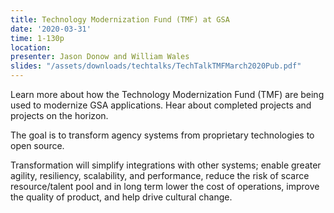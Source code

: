 ```yaml
---
title: Technology Modernization Fund (TMF) at GSA
date: '2020-03-31'
time: 1-130p
location:
presenter: Jason Donow and William Wales
slides: "/assets/downloads/techtalks/TechTalkTMFMarch2020Pub.pdf"
---
```


Learn more about how the Technology Modernization Fund (TMF) are being used to modernize GSA applications.  Hear about completed projects and projects on the horizon.

The goal is to transform agency systems from proprietary technologies to open source.

Transformation will simplify integrations with other systems; enable greater agility, resiliency, scalability, and performance, reduce the risk of scarce resource/talent pool and in long term lower the cost of operations, improve the quality of product, and help drive cultural change.

